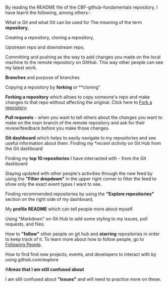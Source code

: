 By reading the README file of the CBF-github-fundamentals repository, I have learnt the following, among others:-

What is Git and what Git can be used for
The meaning of the term **repository**, 

Creating a repository, cloning a repository,

Upstream repo and downstream repo,

Committing and pushing as the way to add changes you made on the local machine to the remote repository on GitHub. This way other people can see my latest work. 

**Branches** and purpose of branches

Copying a repository by **forking** or **cloning"

**Forking a repository** which allows to copy someone's repo and make changes to that repo without affecting the original. Click here 
to [Fork a repository](https://docs.github.com/en/pull-requests/collaborating-with-pull-requests/working-with-forks/fork-a-repo).

**Pull requests** - when you want to tell others about the changes you want to make on the main branch of the remote repository and ask for their review/feedback before you make those changes.

**Git dashboard** which helps to easily navigate to my repositories and see useful information about them.
Finding my **recent activity* on Git Hub from the Git dashboard

Finding my **top 10 repositories** I have interracted with - from the Git dashboard

Staying updated with other people's activities through the new feed by using the  **"Filter dropdown"** in the upper right corner to filter the feed to show only the exact event types I want to see.

Finding recommended repositories by using the **"Explore repositories"** section on the right side of my dashboard,

My **profile README** which can tell people more about myself.

Using "Markdown" on Git Hub to add some styling to my issues, pull requests, and files.

How to **"follow"** other people on git hub and **starring** repositories in order to keep track of it. To learn more about how to follow people, go to
[Following People](https://docs.github.com/en/get-started/exploring-projects-on-github/following-people).

How to find find new projects, events, and developers to interact with by using  github.com/explore

#**Areas that I am still confused about**

I am still confused about **"Issues"** and will need to practice more on these.
